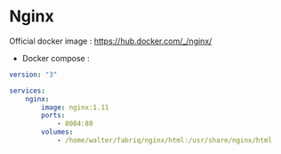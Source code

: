 Nginx
============

Official docker image : https://hub.docker.com/_/nginx/


* Docker compose :

```yml
version: "3"

services:
    nginx:
        image: nginx:1.11
        ports:
            - 8084:80
        volumes:
            - /home/walter/fabriq/nginx/html:/usr/share/nginx/html 

```

